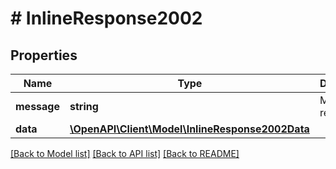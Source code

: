 # # InlineResponse2002

## Properties

Name | Type | Description | Notes
------------ | ------------- | ------------- | -------------
**message** | **string** | Mensaje de respuesta | [optional] 
**data** | [**\OpenAPI\Client\Model\InlineResponse2002Data**](InlineResponse2002Data.md) |  | [optional] 

[[Back to Model list]](../../README.md#documentation-for-models) [[Back to API list]](../../README.md#documentation-for-api-endpoints) [[Back to README]](../../README.md)


